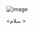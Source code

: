 ![image](https://user-images.githubusercontent.com/120823949/208301426-d8548983-d0e9-4ed3-b716-7b5da3152f61.png)

<سلام >
